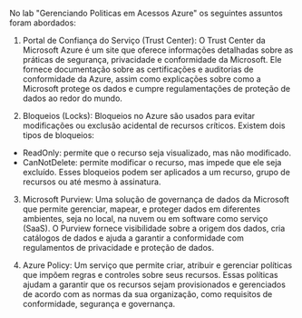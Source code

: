 No lab "Gerenciando Politicas em Acessos Azure" os seguintes assuntos foram abordados:

1. Portal de Confiança do Serviço (Trust Center): O Trust Center da Microsoft Azure é um site que oferece informações detalhadas sobre as práticas de segurança, privacidade e conformidade da Microsoft. Ele fornece documentação sobre as certificações e auditorias de conformidade da Azure, assim como explicações sobre como a Microsoft protege os dados e cumpre regulamentações de proteção de dados ao redor do mundo.

2. Bloqueios (Locks): Bloqueios no Azure são usados para evitar modificações ou exclusão acidental de recursos críticos. Existem dois tipos de bloqueios:
  - ReadOnly: permite que o recurso seja visualizado, mas não modificado.
  - CanNotDelete: permite modificar o recurso, mas impede que ele seja excluído. Esses bloqueios podem ser aplicados a um recurso, grupo de recursos ou até mesmo à assinatura.

3. Microsoft Purview: Uma solução de governança de dados da Microsoft que permite gerenciar, mapear, e proteger dados em diferentes ambientes, seja no local, na nuvem ou em software como serviço (SaaS). O Purview fornece visibilidade sobre a origem dos dados, cria catálogos de dados e ajuda a garantir a conformidade com regulamentos de privacidade e proteção de dados.

4. Azure Policy: Um serviço que permite criar, atribuir e gerenciar políticas que impõem regras e controles sobre seus recursos. Essas políticas ajudam a garantir que os recursos sejam provisionados e gerenciados de acordo com as normas da sua organização, como requisitos de conformidade, segurança e governança.
